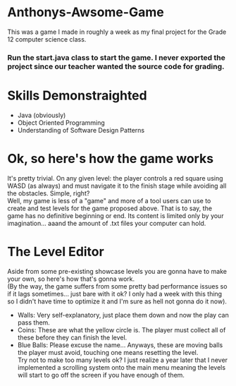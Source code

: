 # Anthonys-Awsome-Game
This was a game I made in roughly a week as my final project for the Grade 12 computer science class.
### Run the start.java class to start the game. I never exported the project since our teacher wanted the source code for grading. 

# Skills Demonstraighted 
- Java (obviously)
- Object Oriented Programming
- Understanding of Software Design Patterns

# Ok, so here's how the game works
It's pretty trivial. On any given level: the player controls a red square using WASD (as always) and must navigate it to the finish stage while avoiding all the obstacles. Simple, right? <br />
Well, my game is less of a "game" and more of a tool users can use to create and test levels for the game proposed above. That is to say, the game has no definitive beginning or end. Its content is limited only by your imagination... aaand the amount of .txt files your computer can hold.

# The Level Editor
Aside from some pre-existing showcase levels you are gonna have to make your own, so here's how that's gonna work. <br />(By the way, the game suffers from some pretty bad performance issues so if it lags sometimes... just bare with it ok? I only had a week with this thing so I didn't have time to optimize it and I'm sure as hell not gonna do it now). <br />
- Walls: Very self-explanatory, just place them down and now the play can pass them.
- Coins: These are what the yellow circle is. The player must collect all of these before they can finish the level.
- Blue Balls: Please excuse the name... Anyways, these are moving balls the player must avoid, touching one means resetting the level. <br />
Try not to make too many levels ok? I just realize a year later that I never implemented a scrolling system onto the main menu meaning the levels will start to go off the screen if you have enough of them.



